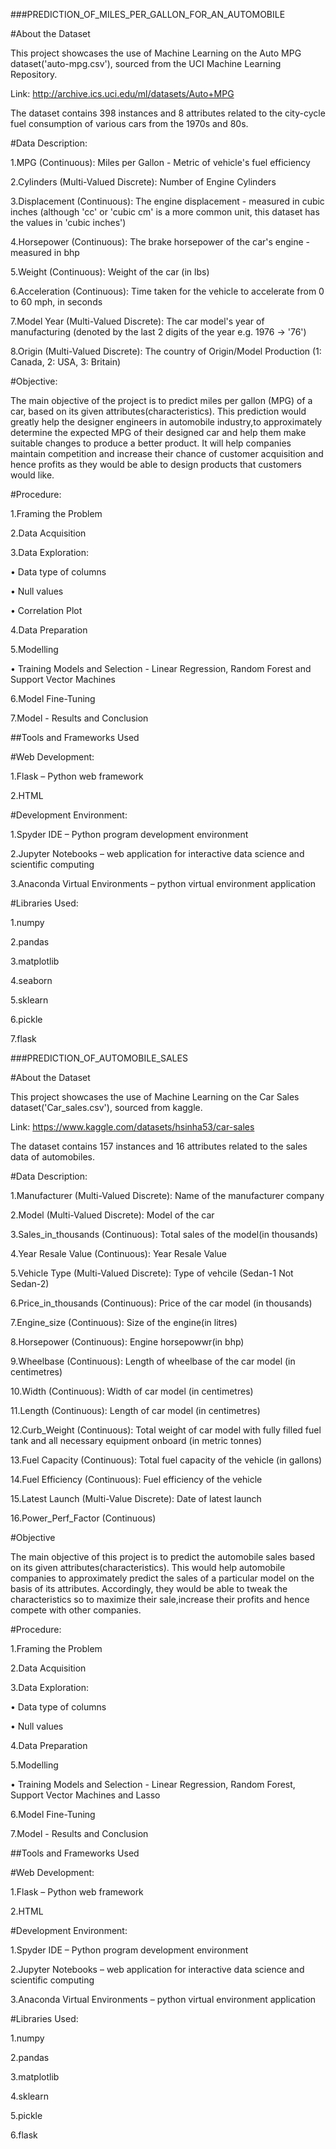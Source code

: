 ###PREDICTION_OF_MILES_PER_GALLON_FOR_AN_AUTOMOBILE

#About the Dataset

This project showcases the use of Machine Learning on the Auto MPG dataset('auto-mpg.csv'), sourced from the UCI Machine Learning Repository.

Link: http://archive.ics.uci.edu/ml/datasets/Auto+MPG

The dataset contains 398 instances and 8 attributes related to the city-cycle fuel consumption of various cars from the 1970s and 80s.



#Data Description:

1.MPG (Continuous): Miles per Gallon - Metric of vehicle's fuel efficiency

2.Cylinders (Multi-Valued Discrete): Number of Engine Cylinders

3.Displacement (Continuous): The engine displacement - measured in cubic inches (although 'cc' or 'cubic cm' is a more common unit, this dataset has the values in 'cubic inches')

4.Horsepower (Continuous): The brake horsepower of the car's engine - measured in bhp

5.Weight (Continuous): Weight of the car (in lbs)

6.Acceleration (Continuous): Time taken for the vehicle to accelerate from 0 to 60 mph, in seconds

7.Model Year (Multi-Valued Discrete): The car model's year of manufacturing (denoted by the last 2 digits of the year e.g. 1976 -> '76')

8.Origin (Multi-Valued Discrete): The country of Origin/Model Production (1: Canada, 2: USA, 3: Britain)



#Objective:

The main objective of the project is to predict miles per gallon (MPG) of a car, based on its given attributes(characteristics).
This prediction would greatly help the designer engineers in automobile industry,to approximately determine the expected MPG of their designed car and help them make suitable changes to produce a better product. It will help companies maintain competition and increase their chance of customer acquisition and hence profits  as they would be able to design products that customers would like.



#Procedure:

1.Framing the Problem

2.Data Acquisition

3.Data Exploration:

• Data type of columns

• Null values

• Correlation Plot

4.Data Preparation

5.Modelling

• Training Models and Selection - Linear Regression, Random Forest and Support Vector Machines

6.Model Fine-Tuning

7.Model - Results and Conclusion


##Tools and Frameworks Used

#Web Development:

1.Flask – Python web framework

2.HTML

#Development Environment:

1.Spyder IDE – Python program development environment

2.Jupyter Notebooks – web application for interactive data science and scientific computing

3.Anaconda Virtual Environments – python virtual environment application

#Libraries Used:

1.numpy

2.pandas

3.matplotlib

4.seaborn

5.sklearn

6.pickle

7.flask














###PREDICTION_OF_AUTOMOBILE_SALES

#About the Dataset

This project showcases the use of Machine Learning on the Car Sales dataset('Car_sales.csv'), sourced from kaggle. 

Link: https://www.kaggle.com/datasets/hsinha53/car-sales

The dataset contains 157 instances and 16 attributes related to the sales data of automobiles.


#Data Description:

1.Manufacturer (Multi-Valued Discrete): Name of the manufacturer company

2.Model (Multi-Valued Discrete): Model of the car

3.Sales_in_thousands (Continuous): Total sales of the model(in thousands)

4.Year Resale Value (Continuous): Year Resale Value

5.Vehicle Type (Multi-Valued Discrete): Type of vehcile (Sedan-1 Not Sedan-2)

6.Price_in_thousands (Continuous): Price of the car model (in thousands)

7.Engine_size (Continuous): Size of the engine(in litres)

8.Horsepower (Continuous): Engine horsepowwr(in bhp)

9.Wheelbase (Continuous): Length of wheelbase of the car model (in centimetres)

10.Width (Continuous): Width of car model (in centimetres)

11.Length (Continuous): Length of car model (in centimetres)

12.Curb_Weight (Continuous): Total weight of car model with fully filled fuel tank and all necessary equipment onboard (in metric tonnes)

13.Fuel Capacity (Continuous): Total fuel capacity of the vehicle (in gallons)

14.Fuel Efficiency (Continuous): Fuel efficiency of the vehicle 

15.Latest Launch (Multi-Value Discrete): Date of latest launch

16.Power_Perf_Factor (Continuous)

#Objective

The main objective of this project is to predict the automobile sales based on its given attributes(characteristics).
This would help automobile companies to approximately predict the sales of a particular model on the basis of its attributes. Accordingly, they would be able to tweak the characteristics so to maximize their sale,increase their profits and hence compete with other companies.



#Procedure:

1.Framing the Problem

2.Data Acquisition

3.Data Exploration:

• Data type of columns

• Null values

4.Data Preparation

5.Modelling

• Training Models and Selection - Linear Regression, Random Forest, Support Vector Machines and Lasso

6.Model Fine-Tuning

7.Model - Results and Conclusion


##Tools and Frameworks Used

#Web Development:

1.Flask – Python web framework

2.HTML

#Development Environment:

1.Spyder IDE – Python program development environment

2.Jupyter Notebooks – web application for interactive data science and scientific computing

3.Anaconda Virtual Environments – python virtual environment application

#Libraries Used:

1.numpy

2.pandas

3.matplotlib

4.sklearn

5.pickle

6.flask




